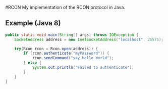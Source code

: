 #RCON
My implementation of the RCON protocol in Java.

## Example (Java 8)
```java
public static void main(String[] args) throws IOException {
    SocketAddress address = new InetSocketAddress("localhost", 25575);

    try(Rcon rcon = Rcon.open(address)) {
        if (rcon.authenticate("myPassword")) {
            rcon.sendCommand("say Hello World");
        } else {
            System.out.println("Failed to authenticate");
        }
    }
}
```